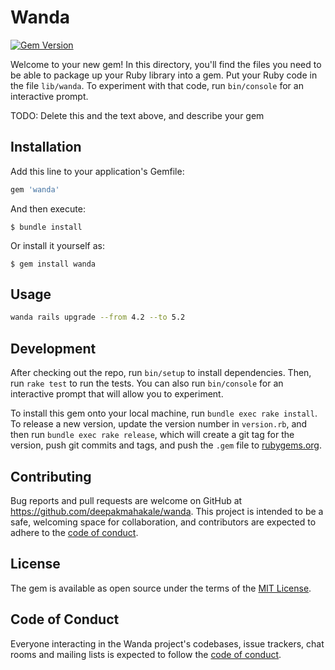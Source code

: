 # Wanda

[![Gem Version](https://badge.fury.io/rb/wanda.svg)](https://badge.fury.io/rb/wanda)

Welcome to your new gem! In this directory, you'll find the files you need to be
able to package up your Ruby library into a gem. Put your Ruby code in the file `lib/wanda`.
To experiment with that code, run `bin/console` for an interactive prompt.

TODO: Delete this and the text above, and describe your gem

## Installation

Add this line to your application's Gemfile:

```ruby
gem 'wanda'
```

And then execute:

    $ bundle install

Or install it yourself as:

    $ gem install wanda

## Usage

```bash
wanda rails upgrade --from 4.2 --to 5.2
```

## Development

After checking out the repo, run `bin/setup` to install dependencies.
Then, run `rake test` to run the tests. You can also run `bin/console` for an
interactive prompt that will allow you to experiment.

To install this gem onto your local machine, run `bundle exec rake install`.
To release a new version, update the version number in `version.rb`, and then
run `bundle exec rake release`, which will create a git tag for the version,
push git commits and tags, and push the `.gem` file to [rubygems.org](https://rubygems.org).

## Contributing

Bug reports and pull requests are welcome on GitHub at https://github.com/deepakmahakale/wanda.
This project is intended to be a safe, welcoming space for collaboration, and
contributors are expected to adhere to the
[code of conduct](https://github.com/deepakmahakale/wanda/blob/master/CODE_OF_CONDUCT.md).


## License

The gem is available as open source under the terms of the
[MIT License](https://opensource.org/licenses/MIT).

## Code of Conduct

Everyone interacting in the Wanda project's codebases, issue trackers,
chat rooms and mailing lists is expected to follow the
[code of conduct](https://github.com/deepakmahakale/wanda/blob/master/CODE_OF_CONDUCT.md).
